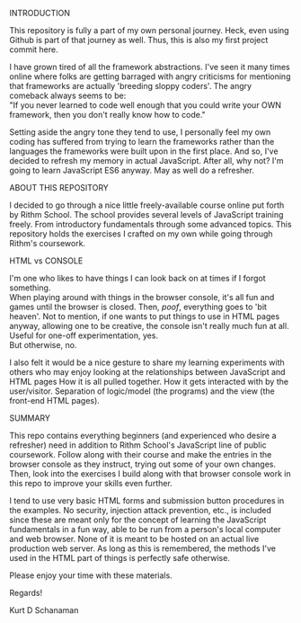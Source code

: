 INTRODUCTION

This repository is fully a part of my own personal journey. Heck, even using Github is 
part of that journey as well. Thus, this is also my first project commit here. 

I have grown tired of all the framework abstractions. I've seen it many times online 
where folks are getting barraged with angry criticisms for mentioning that frameworks 
are actually 'breeding sloppy coders'.  The angry comeback always seems to be:  
"If you never learned to code well enough that you could write your OWN framework, then 
you don't really know how to code." 

Setting aside the angry tone they tend to use, I personally feel my own coding has 
suffered from trying to learn the frameworks rather than the languages the frameworks 
were built upon in the first place.  And so, I've decided to refresh my memory in 
actual JavaScript. After all, why not? I'm going to learn JavaScript ES6 anyway. May 
as well do a refresher.

ABOUT THIS REPOSITORY

I decided to go through a nice little freely-available course online put forth by 
Rithm School.  The school provides several levels of JavaScript training freely. From 
introductory fundamentals through some advanced topics. This repository holds the 
exercises I crafted on my own while going through Rithm's coursework. 

HTML vs CONSOLE

I'm one who likes to have things I can look back on at times if I forgot something.  
When playing around with things in the browser console, it's all fun and games until 
the browser is closed. Then, *poof*, everything goes to 'bit heaven'.  Not to mention, 
if one wants to put things to use in HTML pages anyway, allowing one to be creative, 
the console isn't really much fun at all.  Useful for one-off experimentation, yes.  
But otherwise, no.

I also felt it would be a nice gesture to share my learning experiments with others 
who may enjoy looking at the relationships between JavaScript and HTML pages How it 
is all pulled together. How it gets interacted with by the user/visitor. Separation 
of logic/model (the programs) and the view (the front-end HTML pages). 

SUMMARY

This repo contains everything beginners (and experienced who desire a refresher) need 
in addition to Rithm School's JavaScript line of public coursework. Follow along with 
their course and make the entries in the browser console as they instruct, trying out 
some of your own changes.  Then, look into the exercises I build along with that 
browser console work in this repo to improve your skills even further. 

I tend to use very basic HTML forms and submission button procedures in the examples. 
No security, injection attack prevention, etc., is included since these are meant only 
for the concept of learning the JavaScript fundamentals in a fun way, able to be run 
from a person's local computer and web browser.  None of it is meant to be hosted on 
an actual live production web server. As long as this is remembered, the methods I've 
used in the HTML part of things is perfectly safe otherwise. 

Please enjoy your time with these materials.

Regards!

Kurt D Schanaman
